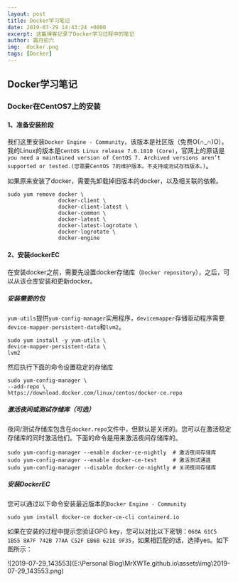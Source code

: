 ```yaml
---
layout: post
title: Docker学习笔记
date: 2019-07-29 14:43:24 +0800
excerpt: 这篇博客记录了Docker学习过程中的笔记
author: 霜月初六
img:  docker.png
tags: [Docker]
---
```




## Docker学习笔记

### Docker在CentOS7上的安装

#### 1、准备安装阶段

我们这里安装`Docker Engine - Community`，该版本是社区版（免费O(∩_∩)O）。我的Linux的版本是`CentOS Linux release 7.6.1810 (Core)`，官网上的原话是`you need a maintained version of CentOS 7. Archived versions aren’t supported or tested.(您需要CentOS 7的维护版本。不支持或测试存档版本。)`。

如果原来安装了docker，需要先卸载掉旧版本的docker，以及相关联的依赖。

```shell
sudo yum remove docker \
                docker-client \
                docker-client-latest \
                docker-common \
                docker-latest \
                docker-latest-logrotate \
                docker-logrotate \
                docker-engine
```

#### 2、安装dockerEC

在安装docker之前，需要先设置docker存储库（`Docker repository`），之后，可以从该仓库安装和更新docker。

##### 安装需要的包

`yum-utils`提供`yum-config-manager`实用程序，`devicemapper`存储驱动程序需要`device-mapper-persistent-data`和`lvm2`。

```shell
sudo yum install -y yum-utils \
device-mapper-persistent-data \
lvm2
```

然后执行下面的命令设置稳定的存储库

```shell
sudo yum-config-manager \
--add-repo \
https://download.docker.com/linux/centos/docker-ce.repo
```

##### 激活夜间或测试存储库（可选）

夜间/测试存储库包含在`docker.repo`文件中，但默认是关闭的。您可以在激活稳定存储库的同时激活他们。下面的命令是用来激活夜间存储库的。

```shell
sudo yum-config-manager --enable docker-ce-nightly	# 激活夜间存储库
sudo yum-config-manager --enable docker-ce-test		# 激活测试通道
sudo yum-config-manager --disable docker-ce-nightly	# 关闭夜间存储库
```

##### 安装DockerEC

您可以通过以下命令安装最近版本的`Docker Engine - Community`

```shell
sudo yum install docker-ce docker-ce-cli containerd.io
```

如果在安装的过程中提示您验证GPG key，您可以对比以下密钥：`060A 61C5 1B55 8A7F 742B 77AA C52F EB6B 621E 9F35`，如果相匹配的话，选择yes。如下图所示：

![2019-07-29_143553](E:\Personal Blog\MrXWTe.github.io\assets\img\2019-07-29_143553.png)

